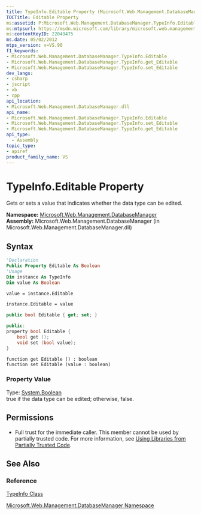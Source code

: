 ```yaml
---
title: TypeInfo.Editable Property (Microsoft.Web.Management.DatabaseManager)
TOCTitle: Editable Property
ms:assetid: P:Microsoft.Web.Management.DatabaseManager.TypeInfo.Editable
ms:mtpsurl: https://msdn.microsoft.com/library/microsoft.web.management.databasemanager.typeinfo.editable(v=VS.90)
ms:contentKeyID: 22049475
ms.date: 05/02/2012
mtps_version: v=VS.90
f1_keywords:
- Microsoft.Web.Management.DatabaseManager.TypeInfo.Editable
- Microsoft.Web.Management.DatabaseManager.TypeInfo.get_Editable
- Microsoft.Web.Management.DatabaseManager.TypeInfo.set_Editable
dev_langs:
- csharp
- jscript
- vb
- cpp
api_location:
- Microsoft.Web.Management.DatabaseManager.dll
api_name:
- Microsoft.Web.Management.DatabaseManager.TypeInfo.Editable
- Microsoft.Web.Management.DatabaseManager.TypeInfo.set_Editable
- Microsoft.Web.Management.DatabaseManager.TypeInfo.get_Editable
api_type:
  - Assembly
topic_type:
- apiref
product_family_name: VS
---
```


# TypeInfo.Editable Property

Gets or sets a value that indicates whether the data type can be edited.

**Namespace:**  [Microsoft.Web.Management.DatabaseManager](microsoft-web-management-databasemanager-namespace.md)  
**Assembly:**  Microsoft.Web.Management.DatabaseManager (in Microsoft.Web.Management.DatabaseManager.dll)

## Syntax

```vb
'Declaration
Public Property Editable As Boolean
'Usage
Dim instance As TypeInfo
Dim value As Boolean

value = instance.Editable

instance.Editable = value
```

```csharp
public bool Editable { get; set; }
```

```cpp
public:
property bool Editable {
    bool get ();
    void set (bool value);
}
```

```jscript
function get Editable () : boolean
function set Editable (value : boolean)
```

### Property Value

Type: [System.Boolean](https://msdn.microsoft.com/library/a28wyd50)  
true if the data type can be edited; otherwise, false.  

## Permissions

  - Full trust for the immediate caller. This member cannot be used by partially trusted code. For more information, see [Using Libraries from Partially Trusted Code](https://msdn.microsoft.com/library/8skskf63).

## See Also

### Reference

[TypeInfo Class](typeinfo-class-microsoft-web-management-databasemanager.md)

[Microsoft.Web.Management.DatabaseManager Namespace](microsoft-web-management-databasemanager-namespace.md)
